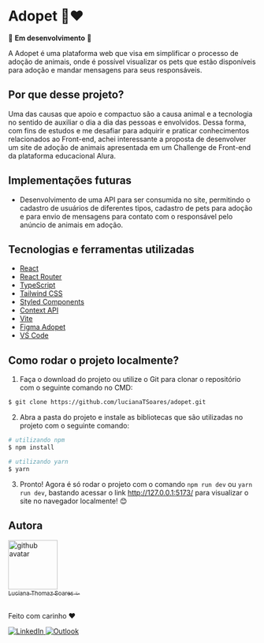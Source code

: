# Adopet 🐶❤️

🚀 **Em desenvolvimento** 🚀

A Adopet é uma plataforma web que visa em simplificar o processo de adoção de animais, onde é possível visualizar os pets que estão disponíveis para adoção e mandar mensagens para seus responsáveis.

## Por que desse projeto?

Uma das causas que apoio e compactuo são a causa animal e a tecnologia no sentido de auxiliar o dia a dia das pessoas e envolvidos. Dessa forma, com fins de estudos e me desafiar para adquirir e praticar conhecimentos relacionados ao Front-end, achei interessante a proposta de desenvolver um site de adoção de animais apresentada em um Challenge de Front-end da plataforma educacional Alura.

## Implementações futuras

- Desenvolvimento de uma API para ser consumida no site, permitindo o cadastro de usuários de diferentes tipos, cadastro de pets para adoção e para envio de mensagens para contato com o responsável pelo anúncio de animais em adoção.

## Tecnologias e ferramentas utilizadas

- [React](https://pt-br.reactjs.org/)
- [React Router](https://reactrouter.com/en/main)
- [TypeScript](https://www.typescriptlang.org/)
- [Tailwind CSS](https://tailwindcss.com/)
- [Styled Components](https://styled-components.com/)
- [Context API](https://reactjs.org/docs/context.html)
- [Vite](https://vitejs.dev/)
- [Figma Adopet](https://www.figma.com/file/TlfkDoIu8uyjZNla1T8TpH/Challenge---Adopet?node-id=518%3A11)
- [VS Code](https://code.visualstudio.com/)

## Como rodar o projeto localmente?

1. Faça o download do projeto ou utilize o Git para clonar o repositório com o seguinte comando no CMD:

```bash
$ git clone https://github.com/lucianaTSoares/adopet.git
```

2. Abra a pasta do projeto e instale as bibliotecas que são utilizadas no projeto com o seguinte comando:

```bash
# utilizando npm
$ npm install

# utilizando yarn
$ yarn
```

3. Pronto! Agora é só rodar o projeto com o comando `npm run dev` ou `yarn run dev`, bastando acessar o link http://127.0.0.1:5173/ para visualizar o site no navegador localmente! 😊

## Autora

<a href="https://github.com/lucianaTSoares">
    <img src="https://avatars.githubusercontent.com/u/88734065?v=4" width="100px" alt="github avatar"><br>
    <sub>Luciana Thomaz Soares ✨</sub>
</a>

<br>Feito com carinho ❤

<a href="https://www.linkedin.com/in/lucianatsoares/" target="_blank">
    <img src="https://img.shields.io/badge/LinkedIn-0077B5?style=for-the-badge&logo=linkedin&logoColor=white" alt="LinkedIn">
</a>
  
<a href="mailto:lucianat.s@hotmail.com" target="_blank">
    <img src="https://img.shields.io/badge/Microsoft_Outlook-0078D4?style=for-the-badge&logo=microsoft-outlook&logoColor=white" alt="Outlook">
</a>
